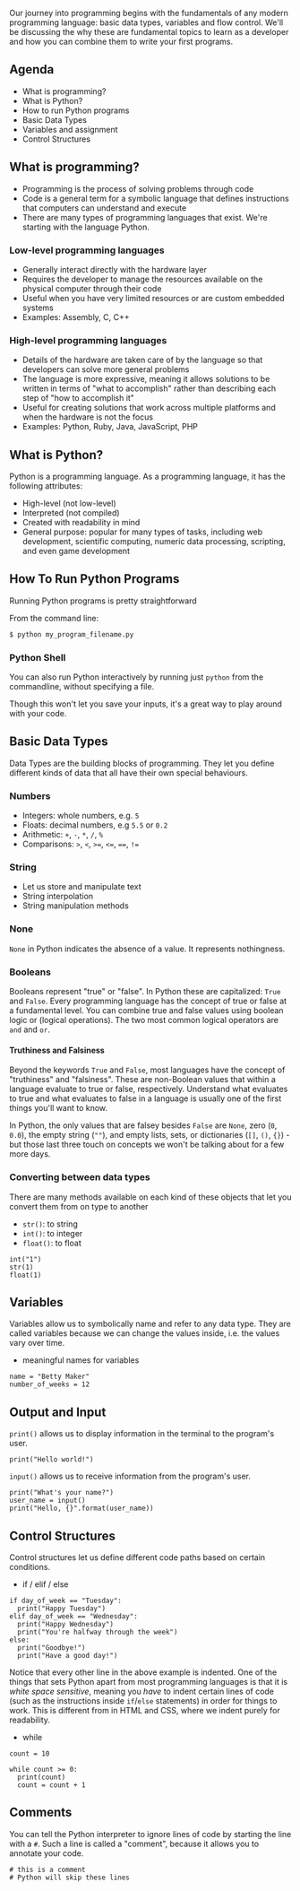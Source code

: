 Our journey into programming begins with the fundamentals of any modern programming language: basic data types, variables and flow control. We'll be discussing the why these are fundamental topics to learn as a developer and how you can combine them to write your first programs.

## Agenda
* What is programming?
* What is Python?
* How to run Python programs
* Basic Data Types
* Variables and assignment
* Control Structures

## What is programming?
* Programming is the process of solving problems through code
* Code is a general term for a symbolic language that defines instructions that computers can understand and execute
* There are many types of programming languages that exist.  We're starting with the language Python.


### Low-level programming languages
* Generally interact directly with the hardware layer
* Requires the developer to manage the resources available on the physical computer through their code
* Useful when you have very limited resources or are custom embedded systems
* Examples: Assembly, C, C++

### High-level programming languages
* Details of the hardware are taken care of by the language so that developers can solve more general problems
* The language is more expressive, meaning it allows solutions to be written in terms of "what to accomplish" rather than describing each step of "how to accomplish it"
* Useful for creating solutions that work across multiple platforms and when the hardware is not the focus
* Examples: Python, Ruby, Java, JavaScript, PHP

## What is Python?
Python is a programming language. As a programming language, it has the following attributes:

* High-level (not low-level)
* Interpreted (not compiled)
* Created with readability in mind
* General purpose: popular for many types of tasks, including web development, scientific computing, numeric data processing, scripting, and even game development

## How To Run Python Programs
Running Python programs is pretty straightforward

From the command line:

```bash
$ python my_program_filename.py
```

### Python Shell
You can also run Python interactively by running just `python` from the commandline, without specifying a file.

Though this won't let you save your inputs, it's a great way to play around with your code.

## Basic Data Types
Data Types are the building blocks of programming. They let you define different kinds of data that all have their own special behaviours.

### Numbers
* Integers: whole numbers, e.g. `5`
* Floats: decimal numbers, e.g `5.5` or `0.2`
* Arithmetic: `+`, `-`, `*`, `/`, `%`
* Comparisons: `>`, `<`, `>=`, `<=`, `==`, `!=`

### String
* Let us store and manipulate text
* String interpolation
* String manipulation methods

### None

`None` in Python indicates the absence of a value.  It represents nothingness.

### Booleans
Booleans represent "true" or "false".  In Python these are capitalized: `True` and `False`. Every programming language has the concept of true or false at a fundamental level. You can combine true and false values using boolean logic or (logical operations). The two most common logical operators are `and` and `or`.

#### Truthiness and Falsiness
Beyond the keywords `True` and `False`, most languages have the concept of "truthiness" and "falsiness". These are non-Boolean values that within a language evaluate to true or false, respectively. Understand what evaluates to true and what evaluates to false in a language is usually one of the first things you'll want to know.

In Python, the only values that are falsey besides `False` are `None`, zero (`0`, `0.0`), the empty string (`""`), and empty lists, sets, or dictionaries (`[]`, `()`, `{}`) - but those last three touch on concepts we won't be talking about for a few more days.


### Converting between data types
There are many methods available on each kind of these objects that let you convert them from on type to another

* `str()`: to string
* `int()`: to integer
* `float()`: to float

```
int("1")
str(1)
float(1)
```
 
## Variables
Variables  allow us to symbolically name and refer to any data type. They are called variables because we can change the values inside, i.e. the values vary over time.

* meaningful names for variables

```
name = "Betty Maker"
number_of_weeks = 12
```

## Output and Input
`print()` allows us to display information in the terminal to the program's user.  

```
print("Hello world!")
```

`input()` allows us to receive information from the program's user.

```
print("What's your name?")
user_name = input()
print("Hello, {}".format(user_name))
```

## Control Structures
Control structures let us define different code paths based on certain conditions.

* if / elif / else

```
if day_of_week == "Tuesday":
  print("Happy Tuesday")
elif day_of_week == "Wednesday":
  print("Happy Wednesday")
  print("You're halfway through the week")
else:
  print("Goodbye!")
  print("Have a good day!")

```

Notice that every other line in the above example is indented.  One of the things that sets Python apart from most programming languages is that it is _white space sensitive_, meaning you _have_ to indent certain lines of code (such as the instructions inside `if`/`else` statements) in order for things to work.  This is different from in HTML and CSS, where we indent purely for readability.

* while

```
count = 10

while count >= 0:
  print(count)
  count = count + 1

```

## Comments

You can tell the Python interpreter to ignore lines of code by starting the line with a `#`.  Such a line is called a "comment", because it allows you to annotate your code.

```
# this is a comment
# Python will skip these lines
```
